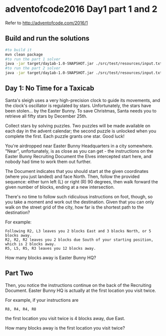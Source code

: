 # adventofcode2016 Day1 part 1 and 2
Refer to http://adventofcode.com/2016/1

## Build and run the solutions
```bash
#to build it
mvn clean package
#to run the part 1 solver
java -jar target/day1ab-1.0-SNAPSHOT.jar ./src/test/resources/input.txt false
#to run the part 2 solver
java -jar target/day1ab-1.0-SNAPSHOT.jar ./src/test/resources/input.txt true
```

## Day 1: No Time for a Taxicab

Santa's sleigh uses a very high-precision clock to guide its movements, and the clock's oscillator is regulated by stars. Unfortunately, the stars have been stolen... by the Easter Bunny. To save Christmas, Santa needs you to retrieve all fifty stars by December 25th.

Collect stars by solving puzzles. Two puzzles will be made available on each day in the advent calendar; the second puzzle is unlocked when you complete the first. Each puzzle grants one star. Good luck!

You're airdropped near Easter Bunny Headquarters in a city somewhere. "Near", unfortunately, is as close as you can get - the instructions on the Easter Bunny Recruiting Document the Elves intercepted start here, and nobody had time to work them out further.

The Document indicates that you should start at the given coordinates (where you just landed) and face North. Then, follow the provided sequence: either turn left (L) or right (R) 90 degrees, then walk forward the given number of blocks, ending at a new intersection.

There's no time to follow such ridiculous instructions on foot, though, so you take a moment and work out the destination. Given that you can only walk on the street grid of the city, how far is the shortest path to the destination?

For example:

    Following R2, L3 leaves you 2 blocks East and 3 blocks North, or 5 blocks away.
    R2, R2, R2 leaves you 2 blocks due South of your starting position, which is 2 blocks away.
    R5, L5, R5, R3 leaves you 12 blocks away.

How many blocks away is Easter Bunny HQ?

## Part Two

Then, you notice the instructions continue on the back of the Recruiting Document. Easter Bunny HQ is actually at the first location you visit twice.

For example, if your instructions are

    R8, R4, R4, R8

the first location you visit twice is 4 blocks away, due East.

How many blocks away is the first location you visit twice?
